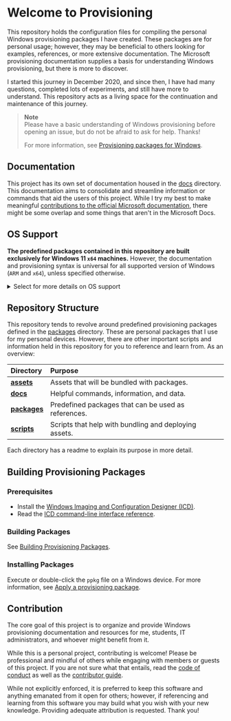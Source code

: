 # Welcome to Provisioning

This repository holds the configuration files for compiling the personal Windows provisioning packages I have created.
These packages are for personal usage; however, they may be beneficial to others looking for examples, references, or more extensive documentation. 
The Microsoft provisioning documentation supplies a basis for understanding Windows provisioning, but there is more to discover.

I started this journey in December 2020, and since then, I have had many questions, completed lots of experiments, and still have more to understand.
This repository acts as a living space for the continuation and maintenance of this journey.

> **Note**\
> Please have a basic understanding of Windows provisioning before opening an issue, but do not be afraid to ask for help. Thanks!
>
> For more information, see [Provisioning packages for Windows](https://docs.microsoft.com/windows/configuration/provisioning-packages/provisioning-packages).

## Documentation

This project has its own set of documentation housed in the [docs](docs) directory. 
This documentation aims to consolidate and streamline information or commands that aid the users of this project.
While I try my best to make meaningful [contributions to the official Microsoft documentation](https://github.com/MicrosoftDocs/windows-itpro-docs/pulls?q=author%3Aaisgbnok), there might be some overlap and some things that aren't in the Microsoft Docs.

## OS Support

**The predefined packages contained in this repository are built exclusively for Windows 11 `x64` machines.**
However, the documentation and provisioning syntax is universal for all supported version of Windows (`ARM` and `x64`), unless specified otherwise.

<details>
<summary>Select for more details on OS support</summary>

These packages will always be developed and built using the most up-to-date version of Windows.
While packages have been written, built, and used on up-to-date or beta Windows 11 machines, they should work on any supported Windows 11 versions.

Provisioning packages are bound by the software they install and policies they deploy.
Therefore, some packages may deploy perfectly fine on Windows 10, as long as all the software and policies included in that package support Windows 10.
</details>

## Repository Structure

This repository tends to revolve around predefined provisioning packages defined in the [packages](packages) directory.
These are personal packages that I use for my personal devices.
However, there are other important scripts and information held in this repository for you to reference and learn from.
As an overview:

| Directory                | Purpose                                               |
|:-------------------------|:------------------------------------------------------|
| [**assets**](assets)     | Assets that will be bundled with packages.            |
| [**docs**](docs)         | Helpful commands, information, and data.              |
| [**packages**](packages) | Predefined packages that can be used as references.   |
| [**scripts**](scripts)   | Scripts that help with bundling and deploying assets. |

Each directory has a readme to explain its purpose in more detail.

## Building Provisioning Packages

### Prerequisites

- Install the [Windows Imaging and Configuration Designer (ICD)](https://www.microsoft.com/store/apps/9nblggh4tx22).
- Read the [ICD command-line interface reference](https://docs.microsoft.com/windows/configuration/provisioning-packages/provisioning-command-line).

### Building Packages

See [Building Provisioning Packages](packages/building.md).

### Installing Packages

Execute or double-click the `ppkg` file on a Windows device.
For more information, see [Apply a provisioning package](https://docs.microsoft.com/windows/configuration/provisioning-packages/provisioning-apply-package).

## Contribution

The core goal of this project is to organize and provide Windows provisioning documentation and resources for me, students, IT administrators, and whoever might benefit from it.

While this is a personal project, contributing is welcome!
Please be professional and mindful of others while engaging with members or guests of this project.
If you are not sure what that entails, read the [code of conduct](CODE_OF_CONDUCT.md) as well as the [contributor guide](CONTRIBUTING.md).

While not explicitly enforced, it is preferred to keep this software and anything emanated from it open for others;
however, if referencing and learning from this software you may build what you wish with your new knowledge.
Providing adequate attribution is requested.
Thank you!
